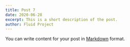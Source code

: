 ```yaml
---
title: Post 7
date: 2020-06-28
excerpt: This is a short description of the post.
author: Fluid Project
---
```

You can write content for your post in [Markdown](https://www.11ty.dev/docs/languages/markdown/) format.
